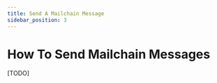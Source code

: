 ```yaml
---
title: Send A Mailchain Message
sidebar_position: 3
---
```


# How To Send Mailchain Messages

[TODO]

